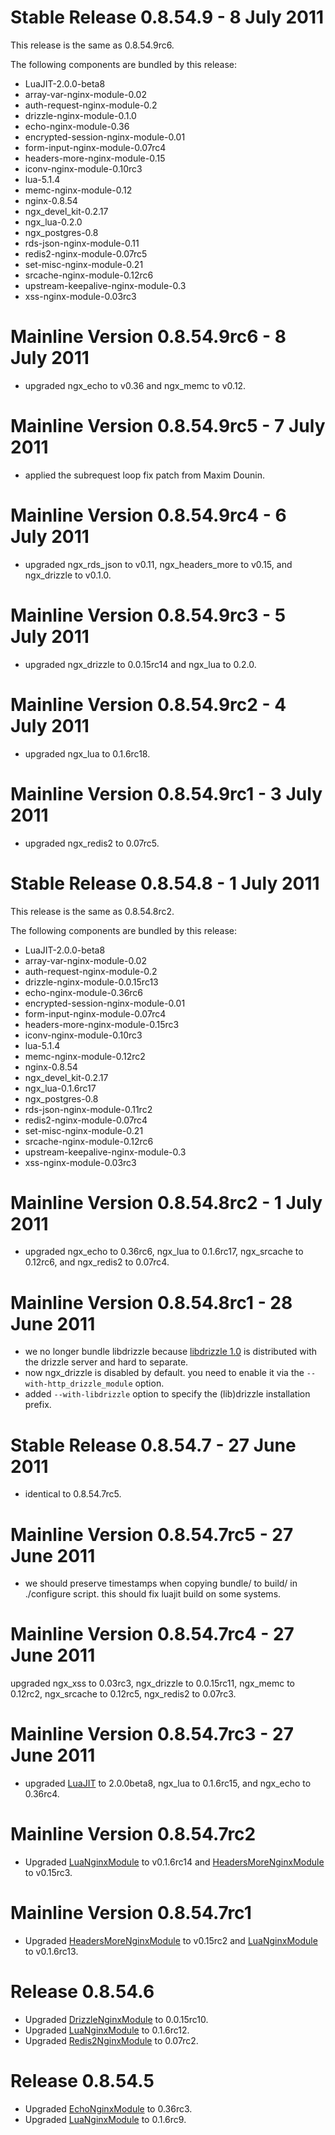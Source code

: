 <!---
    @title         Change Log8054
    @creator       Yichun Zhang
    @created       2011-06-21 04:31 GMT
    @modifier      YichunZhang
    @modified      2011-07-08 11:23 GMT
    @changes       25
--->


#  Stable Release 0.8.54.9 - 8 July 2011
This release is the same as  0.8.54.9rc6.

The following components are bundled by this release:
* LuaJIT-2.0.0-beta8
* array-var-nginx-module-0.02
* auth-request-nginx-module-0.2
* drizzle-nginx-module-0.1.0
* echo-nginx-module-0.36
* encrypted-session-nginx-module-0.01
* form-input-nginx-module-0.07rc4
* headers-more-nginx-module-0.15
* iconv-nginx-module-0.10rc3
* lua-5.1.4
* memc-nginx-module-0.12
* nginx-0.8.54
* ngx_devel_kit-0.2.17
* ngx_lua-0.2.0
* ngx_postgres-0.8
* rds-json-nginx-module-0.11
* redis2-nginx-module-0.07rc5
* set-misc-nginx-module-0.21
* srcache-nginx-module-0.12rc6
* upstream-keepalive-nginx-module-0.3
* xss-nginx-module-0.03rc3

#  Mainline Version 0.8.54.9rc6 - 8 July 2011
* upgraded ngx_echo to v0.36 and ngx_memc to v0.12.

#  Mainline Version 0.8.54.9rc5 - 7 July 2011
* applied the subrequest loop fix patch from Maxim Dounin.

#  Mainline Version 0.8.54.9rc4 - 6 July 2011
* upgraded ngx_rds_json to v0.11, ngx_headers_more to v0.15, and ngx_drizzle to v0.1.0.

#  Mainline Version 0.8.54.9rc3 - 5 July 2011
* upgraded ngx_drizzle to 0.0.15rc14 and ngx_lua to 0.2.0.

#  Mainline Version 0.8.54.9rc2 - 4 July 2011
* upgraded ngx_lua to 0.1.6rc18.

#  Mainline Version 0.8.54.9rc1 - 3 July 2011
* upgraded ngx_redis2 to 0.07rc5.

#  Stable Release 0.8.54.8 - 1 July 2011
This release is the same as  0.8.54.8rc2.

The following components are bundled by this release:
* LuaJIT-2.0.0-beta8
* array-var-nginx-module-0.02
* auth-request-nginx-module-0.2
* drizzle-nginx-module-0.0.15rc13
* echo-nginx-module-0.36rc6
* encrypted-session-nginx-module-0.01
* form-input-nginx-module-0.07rc4
* headers-more-nginx-module-0.15rc3
* iconv-nginx-module-0.10rc3
* lua-5.1.4
* memc-nginx-module-0.12rc2
* nginx-0.8.54
* ngx_devel_kit-0.2.17
* ngx_lua-0.1.6rc17
* ngx_postgres-0.8
* rds-json-nginx-module-0.11rc2
* redis2-nginx-module-0.07rc4
* set-misc-nginx-module-0.21
* srcache-nginx-module-0.12rc6
* upstream-keepalive-nginx-module-0.3
* xss-nginx-module-0.03rc3

#  Mainline Version 0.8.54.8rc2 - 1 July 2011
* upgraded ngx_echo to 0.36rc6, ngx_lua to 0.1.6rc17, ngx_srcache to 0.12rc6, and ngx_redis2 to 0.07rc4.

#  Mainline Version 0.8.54.8rc1 - 28 June 2011
* we no longer bundle libdrizzle because [libdrizzle 1.0](https://launchpad.net/libdrizzle) is distributed with the drizzle server and hard to separate.
* now ngx_drizzle is disabled by default. you need to enable it via the `--with-http_drizzle_module` option.
* added `--with-libdrizzle` option to specify the (lib)drizzle installation prefix.

#  Stable Release 0.8.54.7 - 27 June 2011
* identical to 0.8.54.7rc5.

#  Mainline Version 0.8.54.7rc5 - 27 June 2011
* we should preserve timestamps when copying bundle/ to build/ in ./configure script. this should fix luajit build on some systems.

#  Mainline Version 0.8.54.7rc4 - 27 June 2011
upgraded ngx_xss to 0.03rc3, ngx_drizzle to 0.0.15rc11, ngx_memc to 0.12rc2, ngx_srcache to 0.12rc5, ngx_redis2 to 0.07rc3.

#  Mainline Version 0.8.54.7rc3 - 27 June 2011
* upgraded [LuaJIT](luajit/) to 2.0.0beta8, ngx_lua to 0.1.6rc15, and ngx_echo to 0.36rc4.

#  Mainline Version 0.8.54.7rc2
* Upgraded [LuaNginxModule](lua-nginx-module/) to v0.1.6rc14 and [HeadersMoreNginxModule](headers-more-nginx-module/) to v0.15rc3.

#  Mainline Version 0.8.54.7rc1
* Upgraded [HeadersMoreNginxModule](headers-more-nginx-module/) to v0.15rc2 and [LuaNginxModule](lua-nginx-module/) to v0.1.6rc13.

#  Release 0.8.54.6
* Upgraded [DrizzleNginxModule](drizzle-nginx-module/) to 0.0.15rc10.
* Upgraded [LuaNginxModule](lua-nginx-module/) to 0.1.6rc12.
* Upgraded [Redis2NginxModule](redis-2-nginx-module/) to 0.07rc2.

#  Release 0.8.54.5
* Upgraded [EchoNginxModule](echo-nginx-module/) to 0.36rc3.
* Upgraded [LuaNginxModule](lua-nginx-module/) to 0.1.6rc9.
